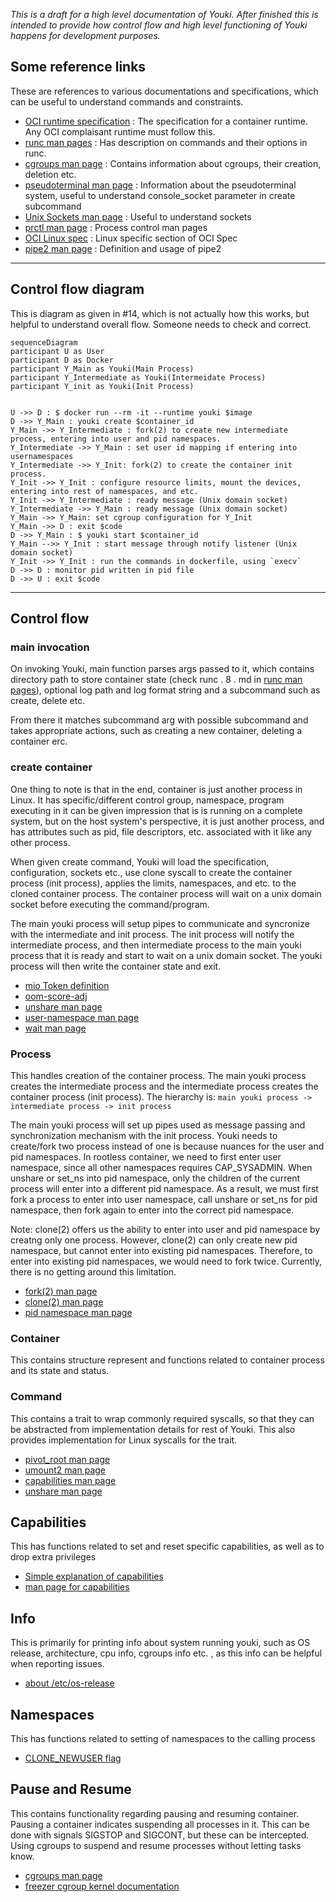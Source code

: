 _This is a draft for a high level documentation of Youki. After finished this is intended to provide how control flow and high level functioning of Youki happens for development purposes._

## Some reference links

These are references to various documentations and specifications, which can be useful to understand commands and constraints.

- [OCI runtime specification](https://github.com/opencontainers/runtime-spec/blob/master/runtime.md) : The specification for a container runtime. Any OCI complaisant runtime must follow this.
- [runc man pages](https://github.com/opencontainers/runc/tree/master/man) : Has description on commands and their options in runc.
- [cgroups man page](https://man7.org/linux/man-pages/man7/cgroups.7.html) : Contains information about cgroups, their creation, deletion etc.
- [pseudoterminal man page](https://man7.org/linux/man-pages/man7/pty.7.html) : Information about the pseudoterminal system, useful to understand console_socket parameter in create subcommand
- [Unix Sockets man page](https://man7.org/linux/man-pages/man7/unix.7.html) : Useful to understand sockets
- [prctl man page](https://man7.org/linux/man-pages/man2/prctl.2.html) : Process control man pages
- [OCI Linux spec](https://github.com/opencontainers/runtime-spec/blob/master/config-linux.md) : Linux specific section of OCI Spec
- [pipe2 man page](https://man7.org/linux/man-pages/man2/pipe.2.html) : Definition and usage of pipe2

---

## Control flow diagram

This is diagram as given in #14, which is not actually how this works, but helpful to understand overall flow. Someone needs to check and correct.

```mermaid
sequenceDiagram
participant U as User
participant D as Docker
participant Y_Main as Youki(Main Process)
participant Y_Intermediate as Youki(Intermeidate Process)
participant Y_init as Youki(Init Process)


U ->> D : $ docker run --rm -it --runtime youki $image
D ->> Y_Main : youki create $container_id
Y_Main ->> Y_Intermediate : fork(2) to create new intermediate process, entering into user and pid namespaces.
Y_Intermediate ->> Y_Main : set user id mapping if entering into usernamespaces
Y_Intermediate ->> Y_Init: fork(2) to create the container init process.
Y_Init ->> Y_Init : configure resource limits, mount the devices, entering into rest of namespaces, and etc.
Y_Init ->> Y_Intermediate : ready message (Unix domain socket)
Y_Intermediate ->> Y_Main : ready message (Unix domain socket)
Y_Main ->> Y_Main: set cgroup configuration for Y_Init
Y_Main ->> D : exit $code
D ->> Y_Main : $ youki start $container_id
Y_Main -->> Y_Init : start message through notify listener (Unix domain socket)
Y_Init ->> Y_Init : run the commands in dockerfile, using `execv`
D ->> D : monitor pid written in pid file
D ->> U : exit $code
```

---

## Control flow

### main invocation

On invoking Youki, main function parses args passed to it, which contains directory path to store container state (check runc . 8 . md in [runc man pages]), optional log path and log format string and a subcommand such as create, delete etc.

From there it matches subcommand arg with possible subcommand and takes appropriate actions, such as creating a new container, deleting a container erc.

### create container

One thing to note is that in the end, container is just another process in Linux. It has specific/different control group, namespace, program executing in it can be given impression that is is running on a complete system, but on the host system's perspective, it is just another process, and has attributes such as pid, file descriptors, etc. associated with it like any other process.

When given create command, Youki will load the specification, configuration, sockets etc., use clone syscall to create the container process (init process), applies the limits, namespaces, and etc. to the cloned container process. The container process will wait on a unix domain socket before executing the command/program.

The main youki process will setup pipes to communicate and syncronize with the intermediate and init process. The init process will notify the intermediate process, and then intermediate process to the main youki process that it is ready and start to wait on a unix domain socket. The youki process will then write the container state and exit.

- [mio Token definition](https://docs.rs/mio/0.7.11/mio/struct.Token.html)
- [oom-score-adj](https://dev.to/rrampage/surviving-the-linux-oom-killer-2ki9)
- [unshare man page](https://man7.org/linux/man-pages/man1/unshare.1.html)
- [user-namespace man page](https://man7.org/linux/man-pages/man7/user_namespaces.7.html)
- [wait man page](https://man7.org/linux/man-pages/man3/wait.3p.html)

### Process

This handles creation of the container process. The main youki process creates the intermediate process and the intermediate process creates the container process (init process). The hierarchy is: `main youki process -> intermediate process -> init process`

The main youki process will set up pipes used as message passing and synchronization mechanism with the init process. Youki needs to create/fork two process instead of one is because nuances for the user and pid namespaces. In rootless container, we need to first enter user namespace, since all other namespaces requires CAP_SYSADMIN. When unshare or set_ns into pid namespace, only the children of the current process will enter into a different pid namespace. As a result, we must first fork a process to enter into user namespace, call unshare or set_ns for pid namespace, then fork again to enter into the correct pid namespace.

Note: clone(2) offers us the ability to enter into user and pid namespace by creatng only one process. However, clone(2) can only create new pid namespace, but cannot enter into existing pid namespaces. Therefore, to enter into existing pid namespaces, we would need to fork twice. Currently, there is no getting around this limitation.


- [fork(2) man page](https://man7.org/linux/man-pages/man2/fork.2.html)
- [clone(2) man page](https://man7.org/linux/man-pages/man2/clone.2.html)
- [pid namespace man page](https://man7.org/linux/man-pages/man7/pid_namespaces.7.html)

### Container

This contains structure represent and functions related to container process and its state and status.

### Command

This contains a trait to wrap commonly required syscalls, so that they can be abstracted from implementation details for rest of Youki.
This also provides implementation for Linux syscalls for the trait.

- [pivot_root man page](https://man7.org/linux/man-pages/man2/pivot_root.2.html)
- [umount2 man page](https://man7.org/linux/man-pages/man2/umount2.2.html)
- [capabilities man page](https://man7.org/linux/man-pages/man7/capabilities.7.html)
- [unshare man page](https://man7.org/linux/man-pages/man2/unshare.2.html)

## Capabilities

This has functions related to set and reset specific capabilities, as well as to drop extra privileges

- [Simple explanation of capabilities](https://blog.container-solutions.com/linux-capabilities-in-practice)
- [man page for capabilities](https://man7.org/linux/man-pages/man7/capabilities.7.html)

## Info

This is primarily for printing info about system running youki, such as OS release, architecture, cpu info, cgroups info etc. , as this info can be helpful when reporting issues.

- [about /etc/os-release](https://www.freedesktop.org/software/systemd/man/os-release.html)

## Namespaces

This has functions related to setting of namespaces to the calling process

- [CLONE_NEWUSER flag](https://man7.org/linux/man-pages/man2/clone.2.html)

## Pause and Resume

This contains functionality regarding pausing and resuming container. Pausing a container indicates suspending all processes in it. This can be done with signals SIGSTOP and SIGCONT, but these can be intercepted. Using cgroups to suspend and resume processes without letting tasks know.

- [cgroups man page](https://man7.org/linux/man-pages/man7/cgroups.7.html)
- [freezer cgroup kernel documentation](https://www.kernel.org/doc/Documentation/cgroup-v1/freezer-subsystem.txt)

[oci runtime specification]: https://github.com/opencontainers/runtime-spec/blob/master/runtime.md
[runc man pages]: (https://github.com/opencontainers/runc/blob/master/man/runc.8.md)
